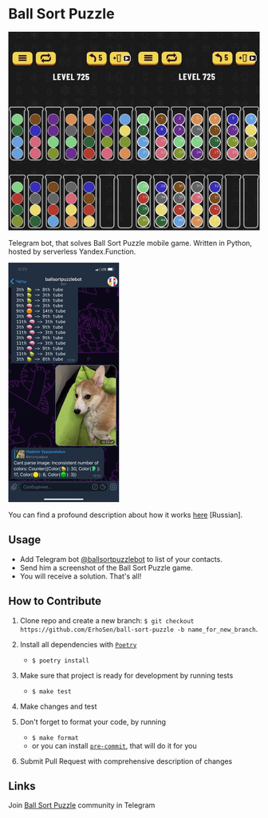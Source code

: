 # Ball Sort Puzzle

![stronghold logo](img/logo_small.jpg)

Telegram bot, that solves Ball Sort Puzzle mobile game. Written in Python, hosted by serverless Yandex.Function.

![GIF demo](img/demo.gif)

You can find a profound description about how it works [here](https://habr.com/ru/post/536086/) [Russian].

**Usage**
---

* Add Telegram bot [@ballsortpuzzlebot](https://t.me/ballsortpuzzlebot) to list of your contacts.
* Send him a screenshot of the Ball Sort Puzzle game.
* You will receive a solution. That's all!

**How to Contribute**
---

1. Clone repo and create a new branch: `$ git checkout https://github.com/ErhoSen/ball-sort-puzzle -b name_for_new_branch`.

1. Install all dependencies with [`Poetry`](https://python-poetry.org/)
    + `$ poetry install`

1. Make sure that project is ready for development by running tests
    + `$ make test`

1. Make changes and test

1. Don't forget to format your code, by running
    + `$ make format`
    + or you can install [`pre-commit`](https://pre-commit.com/), that will do it for you

3. Submit Pull Request with comprehensive description of changes

**Links**
---

Join [Ball Sort Puzzle](https://t.me/joinchat/ESxZzRnHXdPzr5XVAV6UfQ) community in Telegram
